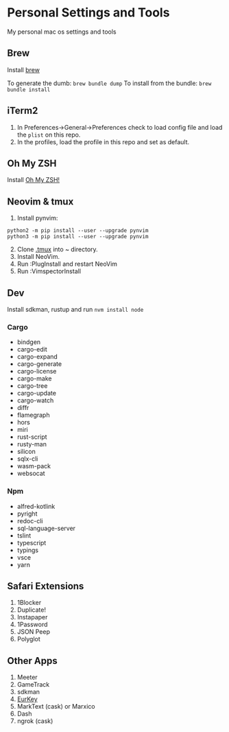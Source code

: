 # Personal Settings and Tools

My personal mac os settings and tools

## Brew

Install [brew](https://brew.sh)

To generate the dumb: `brew bundle dump`
To install from the bundle: `brew bundle install`

## iTerm2

1. In Preferences->General->Preferences check to load config file and
   load the `plist` on this repo.
2. In the profiles, load the profile in this repo and set as default.

## Oh My ZSH

Install [Oh My ZSH!](https://ohmyz.sh/)

## Neovim & tmux

1. Install pynvim:

```shell
python2 -m pip install --user --upgrade pynvim
python3 -m pip install --user --upgrade pynvim
```

2. Clone [.tmux](https://github.com/gpakosz/.tmux) into ~ directory.
3. Install NeoVim.
4. Run :PlugInstall and restart NeoVim
5. Run :VimspectorInstall

## Dev

Install sdkman, rustup and run `nvm install node`

### Cargo

* bindgen
* cargo-edit
* cargo-expand
* cargo-generate
* cargo-license
* cargo-make
* cargo-tree
* cargo-update
* cargo-watch
* diffr
* flamegraph
* hors
* miri
* rust-script
* rusty-man
* silicon
* sqlx-cli
* wasm-pack
* websocat

### Npm

* alfred-kotlink
* pyright
* redoc-cli
* sql-language-server
* tslint
* typescript
* typings
* vsce
* yarn

## Safari Extensions

1. 1Blocker
2. Duplicate!
3. Instapaper
4. 1Password
5. JSON Peep
6. Polyglot

## Other Apps

1. Meeter
2. GameTrack
3. sdkman
4. [EurKey](https://eurkey.steffen.bruentjen.eu)
5. MarkText (cask) or Marxico
6. Dash
7. ngrok (cask)
